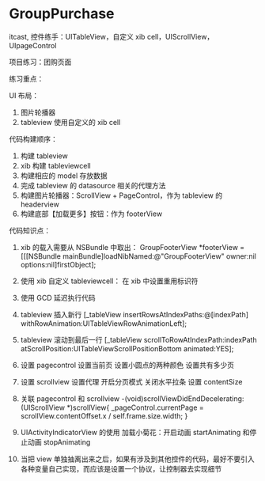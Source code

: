 # GroupPurchase
itcast, 控件练手：UITableView，自定义 xib cell，UIScrollView，UIpageControl

项目练习：团购页面

练习重点：

UI 布局：
1. 图片轮播器
2. tableview 使用自定义的 xib cell

代码构建顺序：

1. 构建 tableview
2. xib 构建 tableviewcell
3. 构建相应的 model 存放数据
4. 完成 tableview 的 datasource 相关的代理方法 
5. 构建图片轮播器：ScrollView + PageControl，作为 tableview 的 headerview
6. 构建底部【加载更多】按钮：作为 footerView

代码知识点：

1. xib 的载入需要从 NSBundle 中取出：
    GroupFooterView *footerView = [[[NSBundle mainBundle]loadNibNamed:@"GroupFooterView" owner:nil options:nil]firstObject];

2. 使用 xib 自定义 tableviewcell：
	在 xib 中设置重用标识符

3. 使用 GCD 延迟执行代码

4. tableview 插入新行
	[_tableView insertRowsAtIndexPaths:@[indexPath] withRowAnimation:UITableViewRowAnimationLeft];

5. tableview 滚动到最后一行
	[_tableView scrollToRowAtIndexPath:indexPath atScrollPosition:UITableViewScrollPositionBottom animated:YES];

6. 设置 pagecontrol
	设置当前页
	设置小圆点的两种颜色
	设置共有多少页

7. 设置 scrollview
	设置代理
	开启分页模式
	关闭水平拉条
	设置 contentSize 

8. 关联 pagecontrol 和 scrollview
	-(void)scrollViewDidEndDecelerating:(UIScrollView *)scrollView{
    	_pageControl.currentPage = scrollView.contentOffset.x / self.frame.size.width;
	}

9. UIActivityIndicatorView 的使用
	加载小菊花：开启动画 startAnimating 和停止动画 stopAnimating

10. 当把 view 单独抽离出来之后，如果有涉及到其他控件的代码，最好不要引入各种变量自己实现，而应该是设置一个协议，让控制器去实现细节

